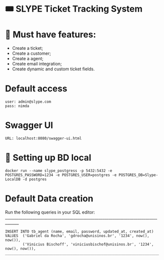 # 🎟 SLYPE Ticket Tracking System

# 📝 Must have features:
- Create a ticket;
- Create a customer;
- Create a agent;
- Create email integration;
- Create dynamic and custom ticket fields.
   
# Default access
    user: admin@slype.com
    pass: nimda

# Swagger UI
    URL: localhost:8080/swagger-ui.html

# 🎲 Setting up BD local
    docker run --name slype_postgress -p 5432:5432 -e POSTGRES_PASSWORD=1234 -e POSTGRES_USER=postgres -e POSTGRES_DB=Slype-LocalDB -d postgres
    
# Default Data creation
   Run the following queries in your SQL editor:
    _____________________________________________________________________________________
    
    INSERT INTO tb_agent (name, email, password, updated_at, created_at)
    VALUES  ('Gabriel da Rocha', 'gdrocha@unisinos.br', '1234', now(), now()),
            ('Vinicius Bischoff', 'viniciusbischof@unisinos.br', '1234', now(), now()),
    _____________________________________________________________________________________
